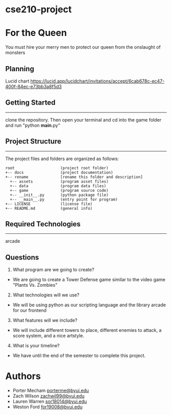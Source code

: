 # cse210-project

# For the Queen
You must hire your merry men to protect our queen from the onslaught of monsters

## Planning 
Lucid chart https://lucid.app/lucidchart/invitations/accept/6cab678c-ec47-400f-84ec-e73bb3a8f5d3

## Getting Started
---
clone the repository. Then open your terminal and cd into the game folder and run "python __main__.py"

## Project Structure
---
The project files and folders are organized as follows:
```
root                    (project root folder)
+-- docs                (project documentation)
+-- rename              [rename this folder and description]
  +-- assets            (program asset files)
  +-- data              (program data files)
  +-- game              (program source code)
  +-- __init__.py       (python package file)
  +-- __main__.py       (entry point for program)
+-- LICENSE             (license file)
+-- README.md           (general info)
```

## Required Technologies
---
arcade

## Questions
1. What program are we going to create? 
  * We are going to create a Tower Defense game similar to the video game "Plants Vs. Zombies"
2. What technologies will we use? 
  * We will be using python as our scripting language and the library arcade for our frontend
3. What features will we include? 
  * We will include different towers to place, different enemies to attack, a score system, and a nice artstyle.
4. What is your timeline? 
  * We have until the end of the semester to complete this project.


# Authors
* Porter Mecham porterme@byui.edu
* Zach Wilson zachwil99@byui.edu
* Lauren Warren sor18014@byui.edu
* Weston Ford for19008@byui.edu
